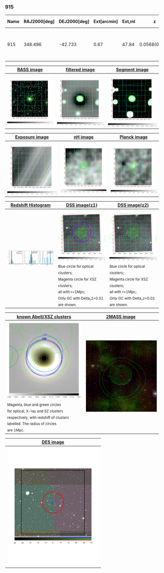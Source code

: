 <div STYLE="page-break-after: always;"></div>

### 915

|Name|RAJ2000[deg]|DEJ2000[deg] |Ext[arcmin]| Ext,ml | z | z_src| C|GC(XSZ,Delta_z<0.01)| GC(OPT,Delta_z<0.01)|GC| R_sig[arcmin] | R500[arcmin] | R500[Mpc]| CRsig[c/s] | CR500[c/s] |L500[1E44 erg/s]|F500[1E-12 erg/s/cm^2]| M500[1E14 Msun]|Tx[keV]|Cnt_sig|Beta|Rc[arcmin]|Comment|Alias|
|---|---|---|---|---|---|------|---|--------|---------|----------|---|---|---|---|---|---|---|---|---|---|---|---|---|---|
|915| 348.496| -42.733| 0.67| 47.84| 0.0568(0.005)| z1, z_xsz| B| B15, MCXC, PSZ2, Tar| A, N| A, B15, MCXC, N, PSZ2, Tar| 6.362| 16.447| 1.087| 1.150(0.089)| 1.555(0.117)| 2.437(0.117)| 31.629(1.520)| 3.86(0.09)| 5.01(0.08)| 214.4| 0.898(-0.095+0.070)| 2.433(-0.413+0.301)| -| k001|

|[RASS image](../image/915/915_img.pdf)|[filtered image](../image/915/915_fil.pdf)|[Segment image](../image/915/915_seg.pdf)|
|-------------------|--------------------|-------------------|
| <img src="../image/915/915_img.png" width="300">  | <img src="../image/915/915_fil.png" width="300">   | <img src="../image/915/915_seg.png" width="300">  |

|[Exposure image](../image/915/915_mex.pdf)| [nH image](../image/915/915_nh.pdf)| [Planck image](../image/915/915_p.pdf)|
|-------------------|--------------------|-------------------|
|<img src="../image/915/915_mex.png" width="300">   | <img src="../image/915/915_nh.png" width="300">    | <img src="../image/915/915_p.png" width="300"> |

|[Redshift Histogram](../image/915/915_zg.pdf) | [DSS image(z1)](../image/915/915_dss_z1.pdf)      |  [DSS image(z2)](../image/915/915_dss_z2.pdf)    |
|-------------------|--------------------|-------------------|
|<img src="../image/915/915_zg.png" width="300"> |<img src="../image/915/915_dss_z1.png" width="300"> <sub><br>Blue circle for optical clusters; <br>Magenta circle for XSZ clusters; <br>all with r=1Mpc; <br>Only GC with Delta_z<0.01 are shown. </sub>| <img src="../image/915/915_dss_z2.png" width="300"><sub><br>Blue circle for optical clusters; <br>Magenta circle for XSZ clusters; <br>all with r=1Mpc; <br>Only GC with Delta_z<0.01 are shown. </sub> |

|[known Abell/XSZ clusters](../image/915/915_gc.pdf) | [2MASS image](../image/915/915_2mass.pdf)      |
|-------------------|-------------------|
|<img src=../image/915/915_gc.png width="300"> <br><sub>Magenta, blue and green circles <br>for optical, X-ray and SZ clusters <br>respectively, with redshift of clusters <br>labelled. The radius of circles <br>are 1Mpc.</sub>|<img src="../image/915/915_2mass.png" width="300">  |

|[DES image](../image/915/915_des.pdf)   |
|-------------------|
| <img src="../image/915/915_des.pdf" width="300">  |
